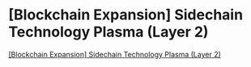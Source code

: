 # [Blockchain Expansion] Sidechain Technology Plasma (Layer 2)
[[Blockchain Expansion] Sidechain Technology Plasma (Layer 2)](https://aiwithcloud.com/2022/09/16/blockchain_expansion_sidechain_technology_plasma_layer_2/)